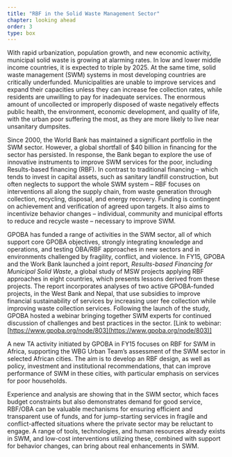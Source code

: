 ```yaml
---
title: "RBF in the Solid Waste Management Sector"
chapter: looking ahead
order: 3
type: box
---
```


<!-- Link to this from CoE – or from where? -->

With rapid urbanization, population growth, and new economic activity, municipal solid waste is growing at alarming rates. In low and lower middle income countries, it is expected to triple by 2025. At the same time, solid waste management (SWM) systems in most developing countries are critically underfunded. Municipalities are unable to improve services and expand their capacities unless they can increase fee collection rates, while residents are unwilling to pay for inadequate services. The enormous amount of uncollected or improperly disposed of waste negatively effects public health, the environment, economic development, and quality of life, with the urban poor suffering the most, as they are more likely to live near unsanitary dumpsites. 

Since 2000, the World Bank has maintained a significant portfolio in the SWM sector. However, a global shortfall of $40 billion in financing for the sector has persisted. In response, the Bank began to explore the use of innovative instruments to improve SWM services for the poor, including Results-based financing (RBF). In contrast to traditional financing – which tends to invest in capital assets, such as sanitary landfill construction, but often neglects to support the whole SWM system – RBF focuses on interventions all along the supply chain, from waste generation through collection, recycling, disposal, and energy recovery. Funding is contingent on achievement and verification of agreed upon targets. It also aims to incentivize behavior changes – individual, community and municipal efforts to reduce and recycle waste – necessary to improve SWM.

GPOBA has funded a range of activities in the SWM sector, all of which support core GPOBA objectives, strongly integrating knowledge and operations, and testing OBA/RBF approaches in new sectors and in environments challenged by fragility, conflict, and violence. In FY15, GPOBA and the Work Bank launched a joint report, _Results-based Financing for Municipal Solid Waste_, a global study of MSW projects applying RBF approaches in eight countries, which presents lessons derived from these projects. The report incorporates analyses of two active GPOBA-funded projects, in the West Bank and Nepal, that use subsidies to improve financial sustainability of services by increasing user fee collection while improving waste collection services. Following the launch of the study, GPOBA hosted a webinar bringing together SWM experts for continued discussion of challenges and best practices in the sector. [Link to webinar: [https://www.gpoba.org/node/803](https://www.gpoba.org/node/803)]

A new TA activity initiated by GPOBA in FY15 focuses on RBF for SWM in Africa, supporting the WBG Urban Team’s assessment of the SWM sector in selected African cities. The aim is to develop an RBF design, as well as policy, investment and institutional recommendations, that can improve performance of SWM in these cities, with particular emphasis on services for poor households.  

Experience and analysis are showing that in the SWM sector, which faces budget constraints but also demonstrates demand for good service, RBF/OBA can be valuable mechanisms for ensuring efficient and transparent use of funds, and for jump-starting services in fragile and conflict-affected situations where the private sector may be reluctant to engage. A range of tools, technologies, and human resources already exists in SWM, and low-cost interventions utilizing these, combined with support for behavior changes, can bring about real enhancements in SWM.
